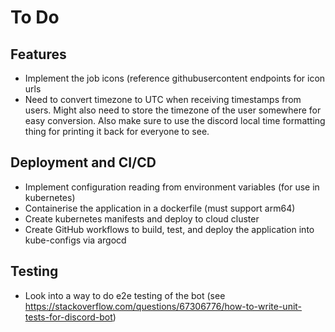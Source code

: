 # To Do

## Features
- Implement the job icons (reference githubusercontent endpoints for icon urls
- Need to convert timezone to UTC when receiving timestamps from users. 
	 Might also need to store the timezone of the user somewhere for easy 
     conversion. Also make sure to use the discord local time formatting 
     thing for printing it back for everyone to see.

## Deployment and CI/CD
- Implement configuration reading from environment variables (for use in kubernetes)
- Containerise the application in a dockerfile (must support arm64)
- Create kubernetes manifests and deploy to cloud cluster
- Create GitHub workflows to build, test, and deploy the application into kube-configs via argocd

## Testing
- Look into a way to do e2e testing of the bot (see https://stackoverflow.com/questions/67306776/how-to-write-unit-tests-for-discord-bot)
